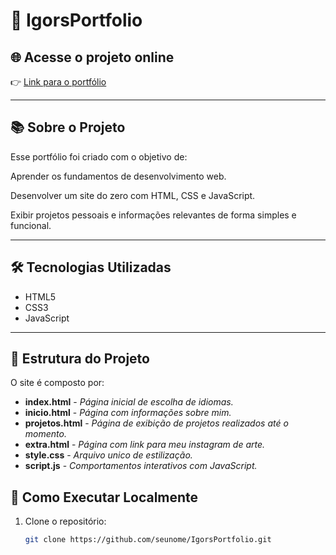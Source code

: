 # 💼 IgorsPortfolio
## 🌐 Acesse o projeto online

👉 [Link para o portfólio](https://igorgabrields.github.io/Portfolio/) 

---

## 📚 Sobre o Projeto

Esse portfólio foi criado com o objetivo de:

Aprender os fundamentos de desenvolvimento web.

Desenvolver um site do zero com HTML, CSS e JavaScript.

Exibir projetos pessoais e informações relevantes de forma simples e funcional.

---

## 🛠 Tecnologias Utilizadas

- HTML5
- CSS3
- JavaScript

---

## 📁 Estrutura do Projeto

O site é composto por:

- **index.html** - *Página inicial de escolha de idiomas.*
- **inicio.html** - *Página com informações sobre mim.*
- **projetos.html** - *Página de exibição de projetos realizados até o momento.*
- **extra.html** - *Página com link para meu instagram de arte.*
- **style.css** - *Arquivo unico de estilização.*
- **script.js** - *Comportamentos interativos com JavaScript.*

## 🚀 Como Executar Localmente

1. Clone o repositório:
   ```bash
   git clone https://github.com/seunome/IgorsPortfolio.git

   
